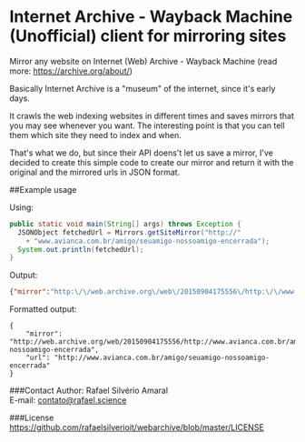 # Internet Archive - Wayback Machine (Unofficial) client for mirroring sites
Mirror any website on Internet (Web) Archive - Wayback Machine
(read more: https://archive.org/about/)

Basically Internet Archive is a "museum" of the internet, since it's early days.

It crawls the web indexing websites in different times and saves mirrors that you may see whenever you want. The interesting point is that you can tell them which site they need to index and when.

That's what we do, but since their API doens't let us save a mirror, I've decided to create this simple code to create our mirror and return it with the original and the mirrored urls in JSON format.

##Example usage

Using:
```java
public static void main(String[] args) throws Exception {
  JSONObject fetchedUrl = Mirrors.getSiteMirror("http://"
    + "www.avianca.com.br/amigo/seuamigo-nossoamigo-encerrada");
  System.out.println(fetchedUrl);
}
```

Output: 
```json
{"mirror":"http:\/\/web.archive.org\/web\/20150904175556\/http:\/\/www.avianca.com.br\/amigo\/seuamigo-nossoamigo-encerrada","url":"http:\/\/www.avianca.com.br\/amigo\/seuamigo-nossoamigo-encerrada"}
```

Formatted output: <br />
```
{
    "mirror": "http://web.archive.org/web/20150904175556/http://www.avianca.com.br/amigo/seuamigo-nossoamigo-encerrada",
    "url": "http://www.avianca.com.br/amigo/seuamigo-nossoamigo-encerrada"
}
```
###Contact
Author: Rafael Silvério Amaral<br />
E-mail: contato@rafael.science

###License
https://github.com/rafaelsilverioit/webarchive/blob/master/LICENSE
